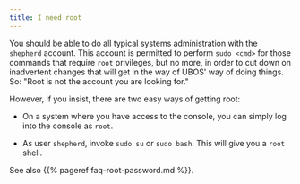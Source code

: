 ```yaml
---
title: I need root
---
```


You should be able to do all typical systems administration with the ``shepherd`` account.
This account is permitted to perform ``sudo <cmd>`` for those commands that require ``root``
privileges, but no more, in order to cut down on inadvertent changes that will get in the
way of UBOS' way of doing things. So: "Root is not the account you are looking for."

However, if you insist, there are two easy ways of getting root:

* On a system where you have access to the console, you can simply log into the console
  as ``root``.

* As user ``shepherd``, invoke ``sudo su`` or ``sudo bash``. This will give you a ``root``
  shell.

See also {{% pageref faq-root-password.md %}}.

